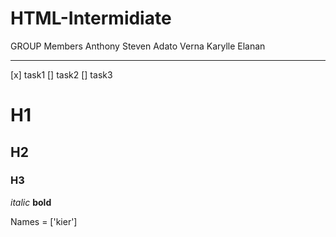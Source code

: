 # HTML-Intermidiate

GROUP Members
Anthony Steven Adato
Verna Karylle Elanan

---

[x] task1
[] task2
[] task3

# H1
## H2
### H3

_italic_
__bold__

Names = ['kier']

